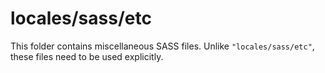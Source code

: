 # locales/sass/etc

This folder contains miscellaneous SASS files. Unlike `"locales/sass/etc"`, these files
need to be used explicitly.
